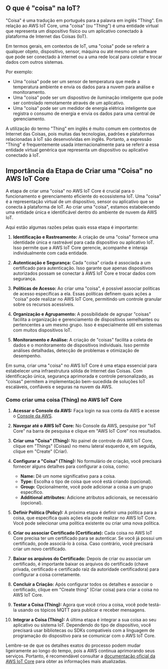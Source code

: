 ## O que é "coisa" na IoT?

"Coisa" é uma tradução em português para a palavra em inglês "Thing". Em relação ao AWS IoT Core, uma "coisa" (ou "Thing") é uma entidade virtual que representa um dispositivo físico ou um aplicativo conectado à plataforma de Internet das Coisas (IoT).

Em termos gerais, em contextos de IoT, uma "coisa" pode se referir a qualquer objeto, dispositivo, sensor, máquina ou até mesmo um software que pode ser conectado à internet ou a uma rede local para coletar e trocar dados com outros sistemas.

Por exemplo:

- Uma "coisa" pode ser um sensor de temperatura que mede a temperatura ambiente e envia os dados para a nuvem para análise e monitoramento.
- Uma "coisa" pode ser um dispositivo de iluminação inteligente que pode ser controlado remotamente através de um aplicativo.
- Uma "coisa" pode ser um medidor de energia elétrica inteligente que registra o consumo de energia e envia os dados para uma central de gerenciamento.

A utilização do termo "Thing" em inglês é muito comum em contextos de Internet das Coisas, pois muitas das tecnologias, padrões e plataformas relacionadas à IoT são desenvolvidas em inglês. Portanto, a expressão "Thing" é frequentemente usada internacionalmente para se referir a essa entidade virtual genérica que representa um dispositivo ou aplicativo conectado à IoT.

## Importância da Etapa de Criar uma "Coisa" no AWS IoT Core

A etapa de criar uma "coisa" no AWS IoT Core é crucial para o funcionamento e gerenciamento eficiente do ecossistema IoT. Uma "coisa" é a representação virtual de um dispositivo, sensor ou aplicativo que se conecta à plataforma de IoT. Ao criar uma "coisa", estamos estabelecendo uma entidade única e identificável dentro do ambiente de nuvem da AWS IoT.

Aqui estão algumas razões pelas quais essa etapa é importante:

1. **Identificação e Rastreamento:** A criação de uma "coisa" fornece uma identidade única e rastreável para cada dispositivo ou aplicativo IoT. Isso permite que a AWS IoT Core gerencie, acompanhe e interaja individualmente com cada entidade.

2. **Autenticação e Segurança:** Cada "coisa" criada é associada a um certificado para autenticação. Isso garante que apenas dispositivos autorizados possam se conectar à AWS IoT Core e trocar dados com segurança.

3. **Políticas de Acesso:** Ao criar uma "coisa", é possível associar políticas de acesso específicas a ela. Essas políticas definem quais ações a "coisa" pode realizar no AWS IoT Core, permitindo um controle granular sobre os recursos acessíveis.

4. **Organização e Agrupamento:** A possibilidade de agrupar "coisas" facilita a organização e gerenciamento de dispositivos semelhantes ou pertencentes a um mesmo grupo. Isso é especialmente útil em sistemas com muitos dispositivos IoT.

5. **Monitoramento e Análise:** A criação de "coisas" facilita a coleta de dados e o monitoramento de dispositivos individuais. Isso permite análises detalhadas, detecção de problemas e otimização de desempenho.

Em suma, criar uma "coisa" no AWS IoT Core é uma etapa essencial para estabelecer uma infraestrutura sólida de Internet das Coisas. Com identificação única, segurança aprimorada e controle personalizado, as "coisas" permitem a implementação bem-sucedida de soluções IoT escaláveis, confiáveis e seguras na nuvem da AWS.

### Como criar uma coisa (Thing) no AWS IoT Core

1. **Acessar o Console da AWS:**
   Faça login na sua conta da AWS e acesse o [Console da AWS](https://console.aws.amazon.com/).

2. **Navegar até o AWS IoT Core:**
   No Console da AWS, pesquise por "IoT Core" na barra de pesquisa e clique em "AWS IoT Core" nos resultados.

3. **Criar uma "Coisa" (Thing):**
   No painel de controle do AWS IoT Core, clique em "Things" (Coisas) no menu lateral esquerdo e, em seguida, clique em "Create" (Criar).

4. **Configurar a "Coisa" (Thing):**
   No formulário de criação, você precisará fornecer alguns detalhes para configurar a coisa, como:

   - **Name:** Dê um nome significativo para a coisa.
   - **Type:** Escolha o tipo de coisa que você está criando (opcional).
   - **Group:** Opcionalmente, você pode adicionar a coisa a um grupo específico.
   - **Additional attributes:** Adicione atributos adicionais, se necessário (opcional).

5. **Definir Política (Policy):**
   A próxima etapa é definir uma política para a coisa, que especifica quais ações ela pode realizar no AWS IoT Core. Você pode selecionar uma política existente ou criar uma nova política.

6. **Criar ou associar Certificado (Certificate):**
   Cada coisa no AWS IoT Core precisa ter um certificado para se autenticar. Se você já possui um certificado, pode associá-lo à coisa. Caso contrário, você precisará criar um novo certificado.

7. **Baixar os arquivos do Certificado:**
   Depois de criar ou associar um certificado, é importante baixar os arquivos do certificado (chave privada, certificado e certificado raiz da autoridade certificadora) para configurar a coisa corretamente.

8. **Concluir a Criação:**
   Após configurar todos os detalhes e associar o certificado, clique em "Create thing" (Criar coisa) para criar a coisa no AWS IoT Core.

9. **Testar a Coisa (Thing):**
   Agora que você criou a coisa, você pode testá-la usando os tópicos MQTT para publicar e receber mensagens.

10. **Integrar a Coisa (Thing):**
   A última etapa é integrar a sua coisa ao seu aplicativo ou sistema IoT. Dependendo do tipo de dispositivo, você precisará usar bibliotecas ou SDKs compatíveis com a linguagem de programação do dispositivo para se comunicar com o AWS IoT Core.

Lembre-se de que os detalhes exatos do processo podem mudar ligeiramente ao longo do tempo, pois a AWS continua aprimorando seus serviços. Portanto, é recomendável consultar a [documentação oficial da AWS IoT Core](https://aws.amazon.com/iot-core/) para obter as informações mais atualizadas.